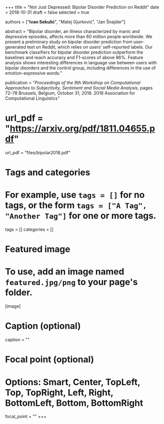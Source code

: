 +++
title = "Not Just Depressed: Bipolar Disorder Prediction on Reddit"
date = 2018-10-31
draft = false
selected = true

authors = ["**Ivan Sekulić**", "Matej Gjurković", "Jan Šnajder"]

abstract = "Bipolar disorder, an illness characterized by manic and depressive episodes, affects more than 60 million people worldwide. We present a preliminary study on bipolar disorder prediction from user-generated text on Reddit, which relies on users’ self-reported labels. Our benchmark classifiers for bipolar disorder prediction outperform the baselines and reach accuracy and F1-scores of above 86%. Feature analysis shows interesting differences in language use between users with bipolar disorders and the control group, including differences in the use of emotion-expressive words."

publication = "*Proceedings of the 9th Workshop on Computational Approaches to Subjectivity, Sentiment and Social Media Analysis*, pages 72–78 Brussels, Belgium, October 31, 2018. 2018 Association for Computational Linguistics"

# url_pdf = "https://arxiv.org/pdf/1811.04655.pdf"
url_pdf = "files/bipolar2018.pdf"

# Tags and categories
# For example, use `tags = []` for no tags, or the form `tags = ["A Tag", "Another Tag"]` for one or more tags.
tags = []
categories = []

# Featured image
# To use, add an image named `featured.jpg/png` to your page's folder. 
[image]
  # Caption (optional)
  caption = ""

  # Focal point (optional)
  # Options: Smart, Center, TopLeft, Top, TopRight, Left, Right, BottomLeft, Bottom, BottomRight
  focal_point = ""
+++
